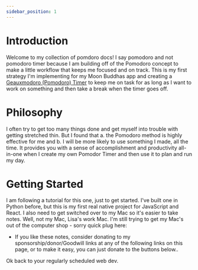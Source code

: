 ```yaml
---
sidebar_position: 1
---
```


# Introduction

Welcome to my collection of pomdoro docs! I say pomodoro and not pomodoro timer because I am building off of the Pomodoro concept to make a little workflow that keeps me focused and on track. This is my first strategy I'm implementing for my Moon Buddhas app and creating a [Geauxmodoro (Pomodoro) Timer](https://https://geauxmodorotimer.netlify.app) to keep me on task for as long as I want to work on something and then take a break when the timer goes off.

# Philosophy

I often try to get too many things done and get myself into trouble with getting stretched thin. But I found that a. the Pomodoro method is highly effective for me and b. I will be more likely to use something I made, all the time. It provides you with a sense of accomplishment and productivity all-in-one when I create my own Pomodor Timer and then use it to plan and run my day.

# Getting Started

I am following a tutorial for this one, just to get started. I've built one in Python before, but this is my first real native project for JavaScript and React. I also need to get switched over to my Mac so it's easier to take notes. Well, not my Mac, Lisa's work Mac. I'm still trying to get my Mac's out of the computer shop - sorry quick plug here:

- If you like these notes, consider donating to my sponsorship/donor/Goodwill links at any of the following links on this page, or to make it easy, you can just donate to the buttons below..

Ok back to your regularly scheduled web dev.
